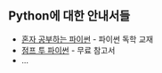 ## Python에 대한 안내서들

* [혼자 공부하는 파이썬](https://books.google.co.kr/books?id=MeUmzAEACAAJ&dq=%ED%98%BC%EC%9E%90+%EA%B3%B5%EB%B6%80%ED%95%98%EB%8A%94+%ED%8C%8C%EC%9D%B4%EC%8D%AC&hl=ko&sa=X&redir_esc=y) - 파이썬 독학 교재
* [점프 투 파이썬](https://wikidocs.net/5) - 무료 참고서
* ...
